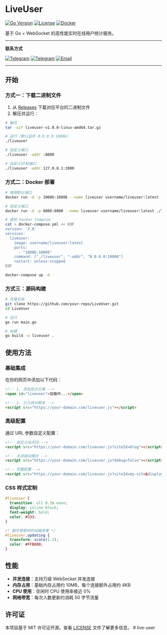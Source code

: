 # LiveUser

[![Go Version](https://img.shields.io/badge/Go-1.23+-00ADD8?style=flat&logo=go)](https://golang.org/)
[![License](https://img.shields.io/badge/License-MIT-blue.svg)](LICENSE)
[![Docker](https://img.shields.io/badge/Docker-Supported-2496ED?style=flat&logo=docker)](https://hub.docker.com/)

基于 Go + WebSocket 的高性能实时在线用户统计服务。

---

**联系方式**

[![Telegram](https://img.shields.io/badge/群聊-HeroCore-blue?logo=telegram&logoColor=white)](https://t.me/HeroCore) 
[![Telegram](https://img.shields.io/badge/频道-HeroMsg-blue?logo=telegram&logoColor=white)](https://t.me/HeroMsg)
[![Email](https://img.shields.io/badge/邮箱-联系我们-red?logo=gmail&logoColor=white)](mailto:admin@030101.xyz)

---


## 开始

### 方式一：下载二进制文件

1. 从 [Releases](https://github.com/your-repo/LiveUser/releases) 下载对应平台的二进制文件
2. 解压并运行：

```bash
# 解压
tar -xzf liveuser-v1.0.0-linux-amd64.tar.gz

# 运行（默认监听 0.0.0.0:10086）
./liveuser

# 自定义端口
./liveuser -addr :8080

# 自定义IP和端口
./liveuser -addr 127.0.0.1:3000
```

### 方式二：Docker 部署

```bash
# 使用默认端口
docker run -d -p 10086:10086 --name liveuser username/liveuser:latest

# 自定义端口
docker run -d -p 8080:8080 --name liveuser username/liveuser:latest ./liveuser -addr 0.0.0.0:8080

# 使用 Docker Compose
cat > docker-compose.yml << EOF
version: '3.8'
services:
  liveuser:
    image: username/liveuser:latest
    ports:
      - "10086:10086"
    command: ["./liveuser", "-addr", "0.0.0.0:10086"]
    restart: unless-stopped
EOF

docker-compose up -d
```

### 方式三：源码构建

```bash
# 克隆仓库
git clone https://github.com/your-repo/LiveUser.git
cd LiveUser

# 运行
go run main.go

# 构建
go build -o liveuser .
```

## 使用方法

### 基础集成

在你的网页中添加以下代码：

```html
<!-- 1. 添加显示元素 -->
<span id="liveuser">加载中...</span>

<!-- 2. 引入统计脚本 -->
<script src="https://your-domain.com/liveuser.js"></script>
```

### 高级配置

通过 URL 参数自定义配置：

```html
<!-- 自定义站点ID -->
<script src="https://your-domain.com/liveuser.js?siteId=blog"></script>

<!-- 关闭调试模式 -->
<script src="https://your-domain.com/liveuser.js?debug=false"></script>

<!-- 完整配置 -->
<script src="https://your-domain.com/liveuser.js?siteId=my-site&displayElementId=counter&debug=false&reconnectDelay=5000"></script>
```

### CSS 样式定制

```css
#liveuser {
  transition: all 0.3s ease;
  display: inline-block;
  font-weight: bold;
  color: #333;
}

/* 数字更新时的动画效果 */
#liveuser.updating {
  transform: scale(1.2);
  color: #FFB800;
}
```

## 性能

- **并发连接**：支持万级 WebSocket 并发连接
- **内存占用**：基础内存占用约 10MB，每个连接额外占用约 4KB
- **CPU 使用**：空闲时 CPU 使用率接近 0%
- **网络带宽**：每次人数更新约消耗 50 字节流量

## 许可证

本项目基于 MIT 许可证开源。查看 [LICENSE](LICENSE) 文件了解更多信息。
#   l i v e - u s e r  
 